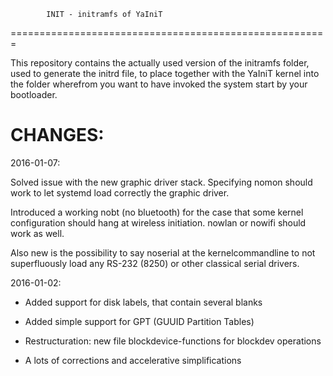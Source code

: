             INIT - initramfs of YaIniT
=======================================================

This repository contains the actually used version of
the initramfs folder, used to generate the initrd file,
to place together with the YaIniT kernel into the folder
wherefrom you want to have invoked the system start by your bootloader.


CHANGES:
=========

2016-01-07:

Solved issue with the new graphic driver stack. Specifying nomon should 
work to let systemd load correctly the graphic driver. 

Introduced a working nobt (no bluetooth) for the case that some 
kernel configuration should hang at wireless initiation. 
nowlan or nowifi should work as well.

Also new is the possibility to say noserial at the kernelcommandline to
not superfluously load any RS-232 (8250) or other classical serial drivers. 

2016-01-02:

- Added support for disk labels, that contain several blanks

- Added simple support for GPT (GUUID Partition Tables)

- Restructuration: new file blockdevice-functions for blockdev operations

- A lots of corrections and accelerative simplifications


